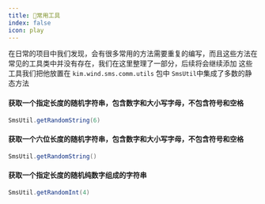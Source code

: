 ```yaml
---
title: 🔧常用工具
index: false
icon: play
---
```


在日常的项目中我们发现，会有很多常用的方法需要重复的编写，而且这些方法在常见的工具类中并没有存在，我们在这里整理了一部分，后续将会继续添加
这些工具我们把他放置在 `kim.wind.sms.comm.utils` 包中
`SmsUtil`中集成了多数的静态方法


#### 获取一个指定长度的随机字符串，包含数字和大小写字母，不包含符号和空格
```java
SmsUtil.getRandomString(6)
```
#### 获取一个六位长度的随机字符串，包含数字和大小写字母，不包含符号和空格
```java
SmsUtil.getRandomString()
```
#### 获取一个指定长度的随机纯数字组成的字符串
```java
SmsUtil.getRandomInt(4)
```